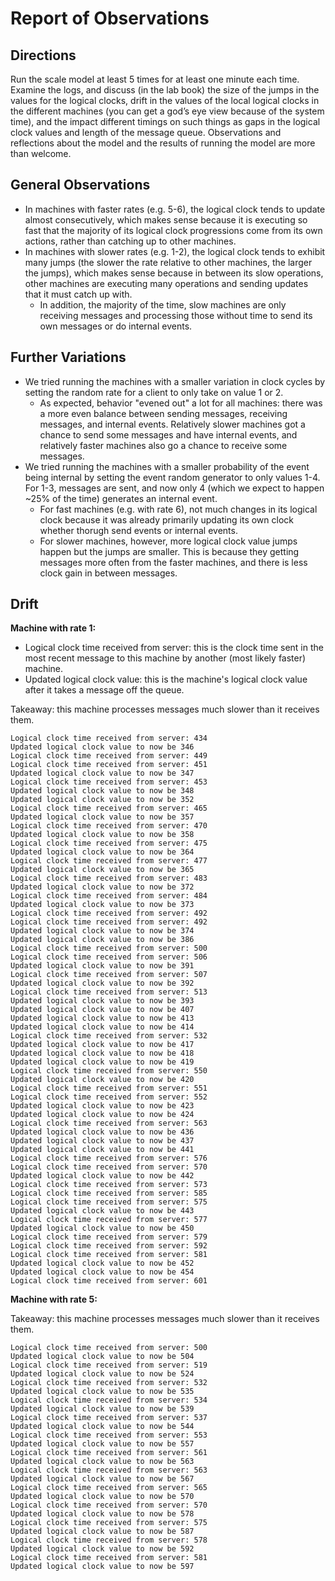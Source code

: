 # Report of Observations

## Directions
Run the scale model at least 5 times for at least one minute each time. Examine the logs, and discuss (in the lab book) the size of the jumps in the values for the logical clocks, drift in the values of the local logical clocks in the different machines (you can get a god’s eye view because of the system time), and the impact different timings on such things as gaps in the logical clock values and length of the message queue. Observations and reflections about the model and the results of running the model are more than welcome.

## General Observations
* In machines with faster rates (e.g. 5-6), the logical clock tends to update almost consecutively, which makes sense because it is executing so fast that the majority of its logical clock progressions come from its own actions, rather than catching up to other machines.
* In machines with slower rates (e.g. 1-2), the logical clock tends to exhibit many jumps (the slower the rate relative to other machines, the larger the jumps), which makes sense because in between its slow operations, other machines are executing many operations and sending updates that it must catch up with. 
    * In addition, the majority of the time, slow machines are only receiving messages and processing those without time to send its own messages or do internal events.

## Further Variations
* We tried running the machines with a smaller variation in clock cycles by setting the random rate for a client to only take on value 1 or 2. 
    * As expected, behavior "evened out" a lot for all machines: there was a more even balance between sending messages, receiving messages, and internal events. Relatively slower machines got a chance to send some messages and have internal events, and relatively faster machines also go a chance to receive some messages.
* We tried running the machines with a smaller probability of the event being internal by setting the event random generator to only values 1-4. For 1-3, messages are sent, and now only 4 (which we expect to happen ~25% of the time) generates an internal event.
    * For fast machines (e.g. with rate 6), not much changes in its logical clock because it was already primarily updating its own clock whether thorugh send events or internal events.
    * For slower machines, however, more logical clock value jumps happen but the jumps are smaller. This is because they getting messages more often from the faster machines, and there is less clock gain in between messages.

## Drift
**Machine with rate 1:**
* Logical clock time received from server: this is the clock time sent in the most recent message to this machine by another (most likely faster) machine.
* Updated logical clock value: this is the machine's logical clock value after it takes a message off the queue.

Takeaway: this machine processes messages much slower than it receives them. 
```
Logical clock time received from server: 434
Updated logical clock value to now be 346
Logical clock time received from server: 449
Logical clock time received from server: 451
Updated logical clock value to now be 347
Logical clock time received from server: 453
Updated logical clock value to now be 348
Updated logical clock value to now be 352
Logical clock time received from server: 465
Updated logical clock value to now be 357
Logical clock time received from server: 470
Updated logical clock value to now be 358
Logical clock time received from server: 475
Updated logical clock value to now be 364
Logical clock time received from server: 477
Updated logical clock value to now be 365
Logical clock time received from server: 483
Updated logical clock value to now be 372
Logical clock time received from server: 484
Updated logical clock value to now be 373
Logical clock time received from server: 492
Logical clock time received from server: 492
Updated logical clock value to now be 374
Updated logical clock value to now be 386
Logical clock time received from server: 500
Logical clock time received from server: 506
Updated logical clock value to now be 391
Logical clock time received from server: 507
Updated logical clock value to now be 392
Logical clock time received from server: 513
Updated logical clock value to now be 393
Updated logical clock value to now be 407
Updated logical clock value to now be 413
Updated logical clock value to now be 414
Logical clock time received from server: 532
Updated logical clock value to now be 417
Updated logical clock value to now be 418
Updated logical clock value to now be 419
Logical clock time received from server: 550
Updated logical clock value to now be 420
Logical clock time received from server: 551
Logical clock time received from server: 552
Updated logical clock value to now be 423
Updated logical clock value to now be 424
Logical clock time received from server: 563
Updated logical clock value to now be 436
Updated logical clock value to now be 437
Updated logical clock value to now be 441
Logical clock time received from server: 576
Logical clock time received from server: 570
Updated logical clock value to now be 442
Logical clock time received from server: 573
Logical clock time received from server: 585
Logical clock time received from server: 575
Updated logical clock value to now be 443
Logical clock time received from server: 577
Updated logical clock value to now be 450
Logical clock time received from server: 579
Logical clock time received from server: 592
Logical clock time received from server: 581
Updated logical clock value to now be 452
Updated logical clock value to now be 454
Logical clock time received from server: 601
```

**Machine with rate 5:**

Takeaway: this machine processes messages much slower than it receives them. 

```
Logical clock time received from server: 500
Updated logical clock value to now be 504
Logical clock time received from server: 519
Updated logical clock value to now be 524
Logical clock time received from server: 532
Updated logical clock value to now be 535
Logical clock time received from server: 534
Updated logical clock value to now be 539
Logical clock time received from server: 537
Updated logical clock value to now be 544
Logical clock time received from server: 553
Updated logical clock value to now be 557
Logical clock time received from server: 561
Updated logical clock value to now be 563
Logical clock time received from server: 563
Updated logical clock value to now be 567
Logical clock time received from server: 565
Updated logical clock value to now be 570
Logical clock time received from server: 570
Updated logical clock value to now be 578
Logical clock time received from server: 575
Updated logical clock value to now be 587
Logical clock time received from server: 578
Updated logical clock value to now be 592
Logical clock time received from server: 581
Updated logical clock value to now be 597
```